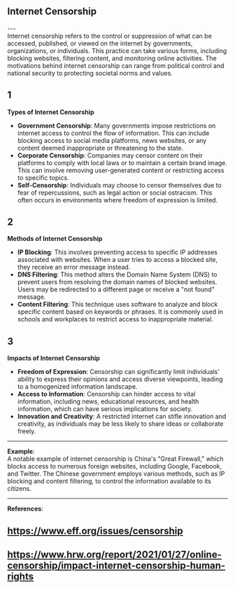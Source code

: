 ## Internet Censorship <br>
---<br>
Internet censorship refers to the control or suppression of what can be accessed, published, or viewed on the internet by governments, organizations, or individuals. This practice can take various forms, including blocking websites, filtering content, and monitoring online activities. The motivations behind internet censorship can range from political control and national security to protecting societal norms and values.

1  
---  
**Types of Internet Censorship**  
- **Government Censorship**: Many governments impose restrictions on internet access to control the flow of information. This can include blocking access to social media platforms, news websites, or any content deemed inappropriate or threatening to the state.
- **Corporate Censorship**: Companies may censor content on their platforms to comply with local laws or to maintain a certain brand image. This can involve removing user-generated content or restricting access to specific topics.
- **Self-Censorship**: Individuals may choose to censor themselves due to fear of repercussions, such as legal action or social ostracism. This often occurs in environments where freedom of expression is limited.

2  
---  
**Methods of Internet Censorship**  
- **IP Blocking**: This involves preventing access to specific IP addresses associated with websites. When a user tries to access a blocked site, they receive an error message instead.
- **DNS Filtering**: This method alters the Domain Name System (DNS) to prevent users from resolving the domain names of blocked websites. Users may be redirected to a different page or receive a "not found" message.
- **Content Filtering**: This technique uses software to analyze and block specific content based on keywords or phrases. It is commonly used in schools and workplaces to restrict access to inappropriate material.

3  
---  
**Impacts of Internet Censorship**  
- **Freedom of Expression**: Censorship can significantly limit individuals' ability to express their opinions and access diverse viewpoints, leading to a homogenized information landscape.
- **Access to Information**: Censorship can hinder access to vital information, including news, educational resources, and health information, which can have serious implications for society.
- **Innovation and Creativity**: A restricted internet can stifle innovation and creativity, as individuals may be less likely to share ideas or collaborate freely.

---  
**Example**:  
A notable example of internet censorship is China's "Great Firewall," which blocks access to numerous foreign websites, including Google, Facebook, and Twitter. The Chinese government employs various methods, such as IP blocking and content filtering, to control the information available to its citizens.

---  
**References**:  
## https://www.eff.org/issues/censorship  
## https://www.hrw.org/report/2021/01/27/online-censorship/impact-internet-censorship-human-rights